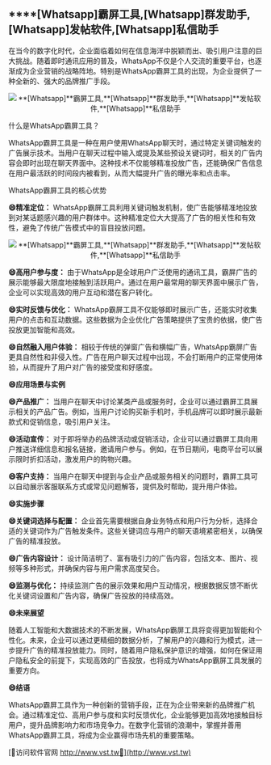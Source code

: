 ## ****[Whatsapp]**霸屏工具,**[Whatsapp]**群发助手,**[Whatsapp]**发帖软件,**[Whatsapp]**私信助手**

在当今的数字化时代，企业面临着如何在信息海洋中脱颖而出、吸引用户注意的巨大挑战。随着即时通讯应用的普及，WhatsApp不仅是个人交流的重要平台，也逐渐成为企业营销的战略阵地。特别是WhatsApp霸屏工具的出现，为企业提供了一种全新的、强大的品牌推广手段。

 <center><img src="https://vst.tw/MP4/tuiguang/png/7.png" alt="**[Whatsapp]**霸屏工具,**[Whatsapp]**群发助手,**[Whatsapp]**发帖软件,**[Whatsapp]**私信助手"></center>

什么是WhatsApp霸屏工具？

WhatsApp霸屏工具是一种在用户使用WhatsApp聊天时，通过特定关键词触发的广告展示技术。当用户在聊天过程中输入或提及某些预设关键词时，相关的广告内容会即时出现在聊天界面中。这种技术不仅能够精准投放广告，还能确保广告信息在用户最活跃的时间段内被看到，从而大幅提升广告的曝光率和点击率。

WhatsApp霸屏工具的核心优势

**😄精准定位：**
WhatsApp霸屏工具利用关键词触发机制，使广告能够精准地投放到对某话题感兴趣的用户群体中。这种精准定位大大提高了广告的相关性和有效性，避免了传统广告模式中的盲目投放问题。

 <center><img src="https://vst.tw/MP4/tuiguang/png/5.png" alt="**[Whatsapp]**霸屏工具,**[Whatsapp]**群发助手,**[Whatsapp]**发帖软件,**[Whatsapp]**私信助手"></center>

**😄高用户参与度：**
由于WhatsApp是全球用户广泛使用的通讯工具，霸屏广告的展示能够最大限度地接触到活跃用户。通过在用户最常用的聊天界面中展示广告，企业可以实现高效的用户互动和潜在客户转化。

**😄实时反馈与优化：**
WhatsApp霸屏工具不仅能够即时展示广告，还能实时收集用户的点击和互动数据。这些数据为企业优化广告策略提供了宝贵的依据，使广告投放更加智能和高效。

**😄自然融入用户体验：**
相较于传统的弹窗广告和横幅广告，WhatsApp霸屏广告更具自然性和非侵入性。广告在用户聊天过程中出现，不会打断用户的正常使用体验，从而提升了用户对广告的接受度和好感度。

**😄应用场景与实例**

**😄产品推广：**
当用户在聊天中讨论某类产品或服务时，企业可以通过霸屏工具展示相关的产品广告。例如，当用户讨论购买新手机时，手机品牌可以即时展示最新款式和促销信息，吸引用户关注。

**😄活动宣传：**
对于即将举办的品牌活动或促销活动，企业可以通过霸屏工具向用户推送详细信息和报名链接，邀请用户参与。例如，在节日期间，电商平台可以展示限时折扣活动，激发用户的购物兴趣。

**😄客户支持：**
当用户在聊天中提到与企业产品或服务相关的问题时，霸屏工具可以自动展示客服联系方式或常见问题解答，提供及时帮助，提升用户体验。

**😄实施步骤**

**😄关键词选择与配置：**
企业首先需要根据自身业务特点和用户行为分析，选择合适的关键词作为广告触发条件。这些关键词应与用户的聊天语境紧密相关，以确保广告的精准投放。

**😄广告内容设计：**
设计简洁明了、富有吸引力的广告内容，包括文本、图片、视频等多种形式，并确保内容与用户需求高度契合。

**😄监测与优化：**
持续监测广告的展示效果和用户互动情况，根据数据反馈不断优化关键词设置和广告内容，确保广告投放的持续高效。

**😄未来展望**

随着人工智能和大数据技术的不断发展，WhatsApp霸屏工具将变得更加智能和个性化。未来，企业可以通过更精细的数据分析，了解用户的兴趣和行为模式，进一步提升广告的精准投放能力。同时，随着用户隐私保护意识的增强，如何在保证用户隐私安全的前提下，实现高效的广告投放，也将成为WhatsApp霸屏工具发展的重要方向。

**😄结语**

WhatsApp霸屏工具作为一种创新的营销手段，正在为企业带来新的品牌推广机会。通过精准定位、高用户参与度和实时反馈优化，企业能够更加高效地接触目标用户，提升品牌影响力和市场竞争力。在数字化营销的浪潮中，掌握并善用WhatsApp霸屏工具，将成为企业赢得市场先机的重要策略。


[👻访问软件官网 http://www.vst.tw👻](http://www.vst.tw)
